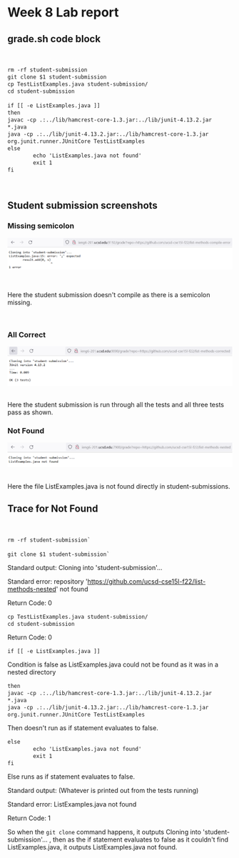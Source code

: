 # **Week 8 Lab report**
## grade.sh code block

<br />


```
rm -rf student-submission
git clone $1 student-submission
cp TestListExamples.java student-submission/
cd student-submission

if [[ -e ListExamples.java ]]
then
javac -cp .:../lib/hamcrest-core-1.3.jar:../lib/junit-4.13.2.jar *.java
java -cp .:../lib/junit-4.13.2.jar:../lib/hamcrest-core-1.3.jar org.junit.runner.JUnitCore TestListExamples
else
        echo 'ListExamples.java not found'
        exit 1
fi
```

<br />

## Student submission screenshots
### Missing semicolon
![semicolon](/week8-screenshots/cse15l-week8-step1.png)

<br />

Here the student submission doesn't compile as there is a semicolon missing.

<br />

### All Correct
![correct](/week8-screenshots/cse15l-week8-step2.png)

<br />
Here the student submission is run through all the tests and all three tests pass as shown.

<br />

### Not Found
![missing](/week8-screenshots/cse15l-week8-step3.png)

<br />
Here the file ListExamples.java is not found directly in student-submissions.

<br />

## Trace for Not Found
<br />

```
rm -rf student-submission`

git clone $1 student-submission`
```

Standard output: Cloning into 'student-submission'...

Standard error: repository 'https://github.com/ucsd-cse15l-f22/list-methods-nested' not found

Return Code: 0 

```
cp TestListExamples.java student-submission/
cd student-submission
```
Return Code: 0 


```
if [[ -e ListExamples.java ]]
```

Condition is false as ListExamples.java could not be found as it was in a nested directory

```
then
javac -cp .:../lib/hamcrest-core-1.3.jar:../lib/junit-4.13.2.jar *.java
java -cp .:../lib/junit-4.13.2.jar:../lib/hamcrest-core-1.3.jar org.junit.runner.JUnitCore TestListExamples
```
Then doesn't run as if statement evaluates to false.

```
else
        echo 'ListExamples.java not found'
        exit 1
fi
```
Else runs as if statement evaluates to false.

Standard output: (Whatever is printed out from the tests running)

Standard error: ListExamples.java not found

Return Code: 1 

So when the `git clone` command happens, it outputs Cloning into 'student-submission'... ,  then as the if statement evaluates to false as it couldn't find ListExamples.java, it outputs ListExamples.java not found.
